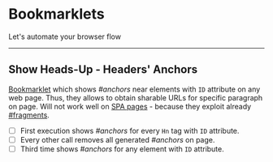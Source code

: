 # Bookmarklets

Let's automate your browser flow

----

## Show Heads-Up - Headers' Anchors

[Bookmarklet](show-headsup.js) which shows _#anchors_ near elements with `ID` attribute on any web page. Thus, they allows to obtain sharable URLs for specific paragraph on page. Will not work well on [SPA pages](https://en.wikipedia.org/wiki/Single-page_application) - because they exploit already [#fragments](https://en.wikipedia.org/wiki/Fragment_identifier).

- [ ] First execution shows _#anchors_ for every `Hn` tag with `ID` attribute.
- [ ] Every other call removes all generated _#anchors_ on page.
- [ ] Third time shows _#anchors_ for any element with `ID` attribute.
